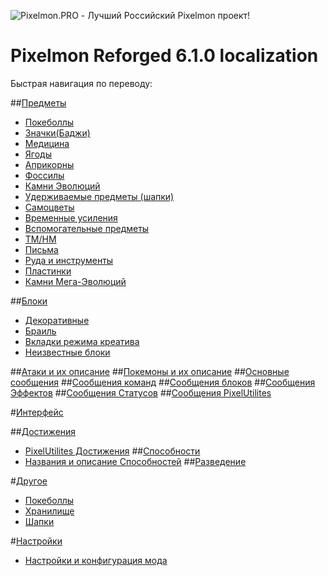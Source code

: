 ![Pixelmon.PRO - Лучший Российский Pixelmon проект!](https://image.prntscr.com/image/TTqR6FQvTRm6jwmIAP6okQ.png)
# Pixelmon Reforged 6.1.0 localization
Быстрая навигация по переводу:

##[Предметы](https://github.com/TeamPixelmonPRO/ru_RU_Pixelmon/blob/7b14915e4139b8202843f5719e42e2664bff6d0e/Reforged/ru_RU.lang#L7)
- [Покеболлы](https://github.com/TeamPixelmonPRO/ru_RU_Pixelmon/blob/7b14915e4139b8202843f5719e42e2664bff6d0e/Reforged/ru_RU.lang#L61)
- [Значки(Баджи)](https://github.com/TeamPixelmonPRO/ru_RU_Pixelmon/blob/7b14915e4139b8202843f5719e42e2664bff6d0e/Reforged/ru_RU.lang#L138)
- [Медицина](https://github.com/TeamPixelmonPRO/ru_RU_Pixelmon/blob/7b14915e4139b8202843f5719e42e2664bff6d0e/Reforged/ru_RU.lang#L190)
- [Ягоды](https://github.com/TeamPixelmonPRO/ru_RU_Pixelmon/blob/7b14915e4139b8202843f5719e42e2664bff6d0e/Reforged/ru_RU.lang#L224)
- [Априкорны](https://github.com/TeamPixelmonPRO/ru_RU_Pixelmon/blob/7b14915e4139b8202843f5719e42e2664bff6d0e/Reforged/ru_RU.lang#L284)
- [Фоссилы](https://github.com/TeamPixelmonPRO/ru_RU_Pixelmon/blob/7b14915e4139b8202843f5719e42e2664bff6d0e/Reforged/ru_RU.lang#L299)
- [Камни Эволюций](https://github.com/TeamPixelmonPRO/ru_RU_Pixelmon/blob/7b14915e4139b8202843f5719e42e2664bff6d0e/Reforged/ru_RU.lang#L322)
- [Удерживаемые предметы (шапки)](https://github.com/TeamPixelmonPRO/ru_RU_Pixelmon/blob/7b14915e4139b8202843f5719e42e2664bff6d0e/Reforged/ru_RU.lang#L341)
- [Самоцветы](https://github.com/TeamPixelmonPRO/ru_RU_Pixelmon/blob/7b14915e4139b8202843f5719e42e2664bff6d0e/Reforged/ru_RU.lang#L478)
- [Временные усиления](https://github.com/TeamPixelmonPRO/ru_RU_Pixelmon/blob/7b14915e4139b8202843f5719e42e2664bff6d0e/Reforged/ru_RU.lang#L517)
- [Вспомогательные предметы](https://github.com/TeamPixelmonPRO/ru_RU_Pixelmon/blob/7b14915e4139b8202843f5719e42e2664bff6d0e/Reforged/ru_RU.lang#L545)
- [TM/HM](https://github.com/TeamPixelmonPRO/ru_RU_Pixelmon/blob/7b14915e4139b8202843f5719e42e2664bff6d0e/Reforged/ru_RU.lang#L560)
- [Письма](https://github.com/TeamPixelmonPRO/ru_RU_Pixelmon/blob/7b14915e4139b8202843f5719e42e2664bff6d0e/Reforged/ru_RU.lang#L743)
- [Руда и инструменты](https://github.com/TeamPixelmonPRO/ru_RU_Pixelmon/blob/7b14915e4139b8202843f5719e42e2664bff6d0e/Reforged/ru_RU.lang#L780)
- [Пластинки](https://github.com/TeamPixelmonPRO/ru_RU_Pixelmon/blob/7b14915e4139b8202843f5719e42e2664bff6d0e/Reforged/ru_RU.lang#L918)
- [Камни Мега-Эволюций](https://github.com/TeamPixelmonPRO/ru_RU_Pixelmon/blob/7b14915e4139b8202843f5719e42e2664bff6d0e/Reforged/ru_RU.lang#L936)

##[Блоки](https://github.com/TeamPixelmonPRO/ru_RU_Pixelmon/blob/7b14915e4139b8202843f5719e42e2664bff6d0e/Reforged/ru_RU.lang#L992)
- [Декоративные](https://github.com/TeamPixelmonPRO/ru_RU_Pixelmon/blob/7b14915e4139b8202843f5719e42e2664bff6d0e/Reforged/ru_RU.lang#L1077)
- [Браиль](https://github.com/TeamPixelmonPRO/ru_RU_Pixelmon/blob/7b14915e4139b8202843f5719e42e2664bff6d0e/Reforged/ru_RU.lang#L1162)
- [Вкладки режима креатива](https://github.com/TeamPixelmonPRO/ru_RU_Pixelmon/blob/7b14915e4139b8202843f5719e42e2664bff6d0e/Reforged/ru_RU.lang#L1246)
- [Неизвестные блоки](https://github.com/TeamPixelmonPRO/ru_RU_Pixelmon/blob/7b14915e4139b8202843f5719e42e2664bff6d0e/Reforged/ru_RU.lang#L6135)

##[Атаки и их описание](https://github.com/TeamPixelmonPRO/ru_RU_Pixelmon/blob/7b14915e4139b8202843f5719e42e2664bff6d0e/Reforged/ru_RU.lang#L1257)
##[Покемоны и их описание](https://github.com/TeamPixelmonPRO/ru_RU_Pixelmon/blob/7b14915e4139b8202843f5719e42e2664bff6d0e/Reforged/ru_RU.lang#L2507)
##[Основные сообщения](https://github.com/TeamPixelmonPRO/ru_RU_Pixelmon/blob/7b14915e4139b8202843f5719e42e2664bff6d0e/Reforged/ru_RU.lang#L5235)
##[Сообщения команд](https://github.com/TeamPixelmonPRO/ru_RU_Pixelmon/blob/7b14915e4139b8202843f5719e42e2664bff6d0e/Reforged/ru_RU.lang#L3959)
##[Сообщения блоков](https://github.com/TeamPixelmonPRO/ru_RU_Pixelmon/blob/7b14915e4139b8202843f5719e42e2664bff6d0e/Reforged/ru_RU.lang#L4193)
##[Сообщения Эффектов](https://github.com/TeamPixelmonPRO/ru_RU_Pixelmon/blob/7b14915e4139b8202843f5719e42e2664bff6d0e/Reforged/ru_RU.lang#L5738)
##[Сообщения Статусов](https://github.com/TeamPixelmonPRO/ru_RU_Pixelmon/blob/7b14915e4139b8202843f5719e42e2664bff6d0e/Reforged/ru_RU.lang#L5948)
##[Сообщения PixelUtilites](https://github.com/TeamPixelmonPRO/ru_RU_Pixelmon/blob/7b14915e4139b8202843f5719e42e2664bff6d0e/Reforged/ru_RU.lang#L6122)

#[Интерфейс](https://github.com/TeamPixelmonPRO/ru_RU_Pixelmon/blob/7b14915e4139b8202843f5719e42e2664bff6d0e/Reforged/ru_RU.lang#L4561)

##[Достижения](https://github.com/TeamPixelmonPRO/ru_RU_Pixelmon/blob/7b14915e4139b8202843f5719e42e2664bff6d0e/Reforged/ru_RU.lang#L4259)
- [PixelUtilites Достижения](https://github.com/TeamPixelmonPRO/ru_RU_Pixelmon/blob/7b14915e4139b8202843f5719e42e2664bff6d0e/Reforged/ru_RU.lang#L4378)
##[Способности](https://github.com/TeamPixelmonPRO/ru_RU_Pixelmon/blob/7b14915e4139b8202843f5719e42e2664bff6d0e/Reforged/ru_RU.lang#L4432)
- [Названия и описание Способностей](https://github.com/TeamPixelmonPRO/ru_RU_Pixelmon/blob/7b14915e4139b8202843f5719e42e2664bff6d0e/Reforged/ru_RU.lang#L5327)
##[Разведение](https://github.com/TeamPixelmonPRO/ru_RU_Pixelmon/blob/7b14915e4139b8202843f5719e42e2664bff6d0e/Reforged/ru_RU.lang#L4536)

#[Другое](https://github.com/TeamPixelmonPRO/ru_RU_Pixelmon/blob/7b14915e4139b8202843f5719e42e2664bff6d0e/Reforged/ru_RU.lang#L4047)
- [Покеболлы](https://github.com/TeamPixelmonPRO/ru_RU_Pixelmon/blob/7b14915e4139b8202843f5719e42e2664bff6d0e/Reforged/ru_RU.lang#L4125)
- [Хранилище](https://github.com/TeamPixelmonPRO/ru_RU_Pixelmon/blob/7b14915e4139b8202843f5719e42e2664bff6d0e/Reforged/ru_RU.lang#L4142)
- [Шапки](https://github.com/TeamPixelmonPRO/ru_RU_Pixelmon/blob/7b14915e4139b8202843f5719e42e2664bff6d0e/Reforged/ru_RU.lang#L4152)

#[Настройки](https://github.com/TeamPixelmonPRO/ru_RU_Pixelmon/blob/7b14915e4139b8202843f5719e42e2664bff6d0e/Reforged/ru_RU.lang#L6107)
- [Настройки и конфигурация мода](https://github.com/TeamPixelmonPRO/ru_RU_Pixelmon/blob/7b14915e4139b8202843f5719e42e2664bff6d0e/Reforged/ru_RU.lang#L6169)
